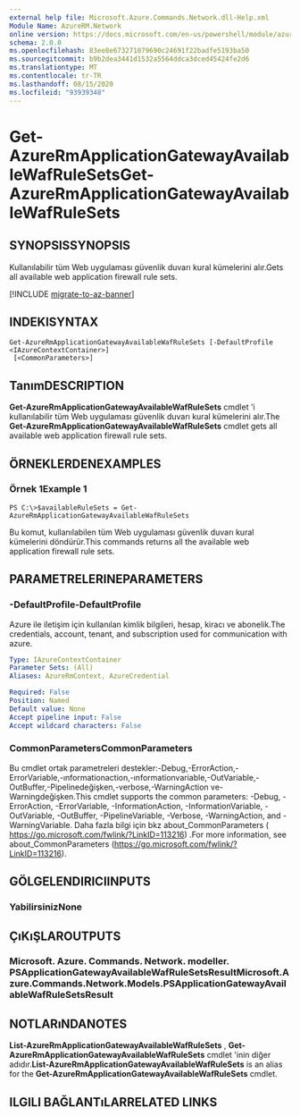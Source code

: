 ```yaml
---
external help file: Microsoft.Azure.Commands.Network.dll-Help.xml
Module Name: AzureRM.Network
online version: https://docs.microsoft.com/en-us/powershell/module/azurerm.network/get-azurermapplicationgatewayavailablewafrulesets
schema: 2.0.0
ms.openlocfilehash: 83ee8e673271079690c24691f22badfe5193ba50
ms.sourcegitcommit: b9b2dea3441d1532a5564ddca3dced45424fe2d6
ms.translationtype: MT
ms.contentlocale: tr-TR
ms.lasthandoff: 08/15/2020
ms.locfileid: "93939348"
---
```

# <span data-ttu-id="e5229-101">Get-AzureRmApplicationGatewayAvailableWafRuleSets</span><span class="sxs-lookup"><span data-stu-id="e5229-101">Get-AzureRmApplicationGatewayAvailableWafRuleSets</span></span>

## <span data-ttu-id="e5229-102">SYNOPSIS</span><span class="sxs-lookup"><span data-stu-id="e5229-102">SYNOPSIS</span></span>
<span data-ttu-id="e5229-103">Kullanılabilir tüm Web uygulaması güvenlik duvarı kural kümelerini alır.</span><span class="sxs-lookup"><span data-stu-id="e5229-103">Gets all available web application firewall rule sets.</span></span>

[!INCLUDE [migrate-to-az-banner](../../includes/migrate-to-az-banner.md)]

## <span data-ttu-id="e5229-104">INDEKI</span><span class="sxs-lookup"><span data-stu-id="e5229-104">SYNTAX</span></span>

```
Get-AzureRmApplicationGatewayAvailableWafRuleSets [-DefaultProfile <IAzureContextContainer>]
 [<CommonParameters>]
```

## <span data-ttu-id="e5229-105">Tanım</span><span class="sxs-lookup"><span data-stu-id="e5229-105">DESCRIPTION</span></span>
<span data-ttu-id="e5229-106">**Get-AzureRmApplicationGatewayAvailableWafRuleSets** cmdlet 'i kullanılabilir tüm Web uygulaması güvenlik duvarı kural kümelerini alır.</span><span class="sxs-lookup"><span data-stu-id="e5229-106">The **Get-AzureRmApplicationGatewayAvailableWafRuleSets** cmdlet gets all available web application firewall rule sets.</span></span>

## <span data-ttu-id="e5229-107">ÖRNEKLERDEN</span><span class="sxs-lookup"><span data-stu-id="e5229-107">EXAMPLES</span></span>

### <span data-ttu-id="e5229-108">Örnek 1</span><span class="sxs-lookup"><span data-stu-id="e5229-108">Example 1</span></span>
```
PS C:\>$availableRuleSets = Get-AzureRmApplicationGatewayAvailableWafRuleSets
```

<span data-ttu-id="e5229-109">Bu komut, kullanılabilen tüm Web uygulaması güvenlik duvarı kural kümelerini döndürür.</span><span class="sxs-lookup"><span data-stu-id="e5229-109">This commands returns all the available web application firewall rule sets.</span></span>

## <span data-ttu-id="e5229-110">PARAMETRELERINE</span><span class="sxs-lookup"><span data-stu-id="e5229-110">PARAMETERS</span></span>

### <span data-ttu-id="e5229-111">-DefaultProfile</span><span class="sxs-lookup"><span data-stu-id="e5229-111">-DefaultProfile</span></span>
<span data-ttu-id="e5229-112">Azure ile iletişim için kullanılan kimlik bilgileri, hesap, kiracı ve abonelik.</span><span class="sxs-lookup"><span data-stu-id="e5229-112">The credentials, account, tenant, and subscription used for communication with azure.</span></span>

```yaml
Type: IAzureContextContainer
Parameter Sets: (All)
Aliases: AzureRmContext, AzureCredential

Required: False
Position: Named
Default value: None
Accept pipeline input: False
Accept wildcard characters: False
```

### <span data-ttu-id="e5229-113">CommonParameters</span><span class="sxs-lookup"><span data-stu-id="e5229-113">CommonParameters</span></span>
<span data-ttu-id="e5229-114">Bu cmdlet ortak parametreleri destekler:-Debug,-ErrorAction,-ErrorVariable,-ınformationaction,-ınformationvariable,-OutVariable,-OutBuffer,-Pipelinedeğişken,-verbose,-WarningAction ve-Warningdeğişken.</span><span class="sxs-lookup"><span data-stu-id="e5229-114">This cmdlet supports the common parameters: -Debug, -ErrorAction, -ErrorVariable, -InformationAction, -InformationVariable, -OutVariable, -OutBuffer, -PipelineVariable, -Verbose, -WarningAction, and -WarningVariable.</span></span> <span data-ttu-id="e5229-115">Daha fazla bilgi için bkz about_CommonParameters ( https://go.microsoft.com/fwlink/?LinkID=113216) .</span><span class="sxs-lookup"><span data-stu-id="e5229-115">For more information, see about_CommonParameters (https://go.microsoft.com/fwlink/?LinkID=113216).</span></span>

## <span data-ttu-id="e5229-116">GÖLGELENDIRICI</span><span class="sxs-lookup"><span data-stu-id="e5229-116">INPUTS</span></span>

### <span data-ttu-id="e5229-117">Yabilirsiniz</span><span class="sxs-lookup"><span data-stu-id="e5229-117">None</span></span>

## <span data-ttu-id="e5229-118">ÇıKıŞLAR</span><span class="sxs-lookup"><span data-stu-id="e5229-118">OUTPUTS</span></span>

### <span data-ttu-id="e5229-119">Microsoft. Azure. Commands. Network. modeller. PSApplicationGatewayAvailableWafRuleSetsResult</span><span class="sxs-lookup"><span data-stu-id="e5229-119">Microsoft.Azure.Commands.Network.Models.PSApplicationGatewayAvailableWafRuleSetsResult</span></span>

## <span data-ttu-id="e5229-120">NOTLARıNDA</span><span class="sxs-lookup"><span data-stu-id="e5229-120">NOTES</span></span>
<span data-ttu-id="e5229-121">**List-AzureRmApplicationGatewayAvailableWafRuleSets** , **Get-AzureRmApplicationGatewayAvailableWafRuleSets** cmdlet 'inin diğer adıdır.</span><span class="sxs-lookup"><span data-stu-id="e5229-121">**List-AzureRmApplicationGatewayAvailableWafRuleSets** is an alias for the **Get-AzureRmApplicationGatewayAvailableWafRuleSets** cmdlet.</span></span>

## <span data-ttu-id="e5229-122">ILGILI BAĞLANTıLAR</span><span class="sxs-lookup"><span data-stu-id="e5229-122">RELATED LINKS</span></span>

